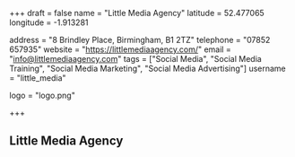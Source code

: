 +++
draft = false
name = "Little Media Agency"
latitude = 52.477065
longitude = -1.913281

address = "8 Brindley Place, Birmingham, B1 2TZ"
telephone = "07852 657935"
website = "https://littlemediaagency.com/"
email = "info@littlemediaagency.com"
tags = ["Social Media", "Social Media Training", "Social Media Marketing", "Social Media Advertising"]
username = "little_media"

logo = "logo.png"

+++

## Little Media Agency
